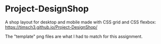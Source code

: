 # Project-DesignShop

A shop layout for desktop and mobile made with CSS grid and CSS flexbox: https://timsch3.github.io/Project-DesignShop/

The "template" png files are what I had to match for this assignment.
